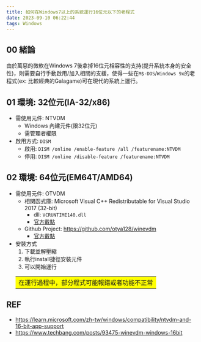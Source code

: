 ```yaml
---
title: 如何在Windows7以上的系統運行16位元以下的老程式
date: 2023-09-10 06:22:44
tags: Windows
---
```


## 00 緒論
由於萬惡的微軟在Windows 7後拿掉16位元相容性的支持(提升系統本身的安全性)，則需要自行手動啟用/加入相關的支緩，使得一些在`M$-DOS`/`Windows 9x`的老程式(ex: 比較經典的Galagame)可在現代的系統上運行。

## 01 環境: 32位元(IA-32/x86)
- 需使用元件: NTVDM
  * Windows 內建元件(限32位元)
  * 需管理者權限
- 啟用方式: `DISM`
  * 啟用: `DISM /online /enable-feature /all /featurename:NTVDM`
  * 停用: `DISM /online /disable-feature /featurename:NTVDM`

## 02 環境: 64位元(EM64T/AMD64)
- 需使用元件: OTVDM
  * 相関函式庫: Microsoft Visual C++ Redistributable for Visual Studio 2017 (32-bit)
    * dll: `VCRUNTIME140.dll`
    * [官方戴點](https://learn.microsoft.com/en-us/cpp/windows/latest-supported-vc-redist?view=msvc-170)
  * Github Project: https://github.com/otya128/winevdm 
    * [官方戴點](https://github.com/otya128/winevdm/releases)
- 安裝方式
  1. 下載並解壓縮
  2. 執行install捷徑安裝元件
  3. 可以開始運行
    <table><tr><td bgcolor=#FFFF00>
        在運行過程中，部分程式可能報錯或者功能不正常
    </td></tr></table>

## REF
- https://learn.microsoft.com/zh-tw/windows/compatibility/ntvdm-and-16-bit-app-support
- https://www.techbang.com/posts/93475-winevdm-windows-16bit